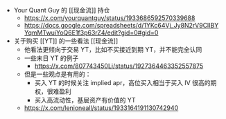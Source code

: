 - Your Quant Guy 的 [[现金流]] 持仓
	- https://x.com/yourquantguy/status/1933686592570339688
	- https://docs.google.com/spreadsheets/d/1YKc64Vj_Jy8N2rV9ClIBYYqmMTwuiYoQ6E1f3p63rZ4/edit?gid=0#gid=0
- 关于购买 [[YT]] 的一些看法 [[现金流]]
	- 他看法更倾向于交易 YT，比如不买接近到期 YT，并不能完全认同
	- 一些末日 YT 的例子
		- https://x.com/807743450Li/status/1927364463352557875
	- 但是一些观点是有用的：
		- 买入 YT 的时候关注 implied apr，高位买入相当于买入 IV 很高的期权，很难盈利
		- 买入高流动性，基层资产有价值的 YT
	- https://x.com/lenioneall/status/1933164191130742940